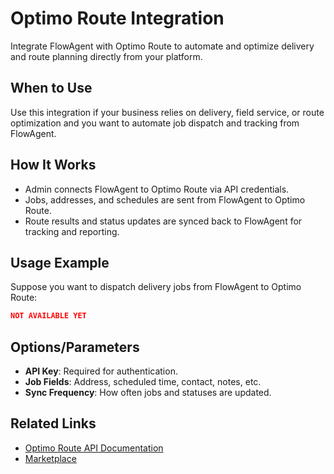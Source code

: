 # Optimo Route Integration

Integrate FlowAgent with Optimo Route to automate and optimize delivery and route planning directly from your platform.

## When to Use
Use this integration if your business relies on delivery, field service, or route optimization and you want to automate job dispatch and tracking from FlowAgent.

## How It Works
- Admin connects FlowAgent to Optimo Route via API credentials.
- Jobs, addresses, and schedules are sent from FlowAgent to Optimo Route.
- Route results and status updates are synced back to FlowAgent for tracking and reporting.

## Usage Example
Suppose you want to dispatch delivery jobs from FlowAgent to Optimo Route:

```json
NOT AVAILABLE YET
```

## Options/Parameters
- **API Key**: Required for authentication.
- **Job Fields**: Address, scheduled time, contact, notes, etc.
- **Sync Frequency**: How often jobs and statuses are updated.

## Related Links
- [Optimo Route API Documentation](https://www.optimoroute.com/api/)
- [Marketplace](/docs/sites/marketplace)

